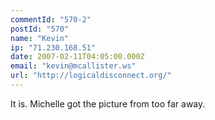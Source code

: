```yaml
---
commentId: "570-2"
postId: "570"
name: "Kevin"
ip: "71.230.168.51"
date: 2007-02-11T04:05:00.000Z
email: "kevin@mcallister.ws"
url: "http://logicaldisconnect.org/"
---
```

<p>It is.  Michelle got the picture from too far away.</p>